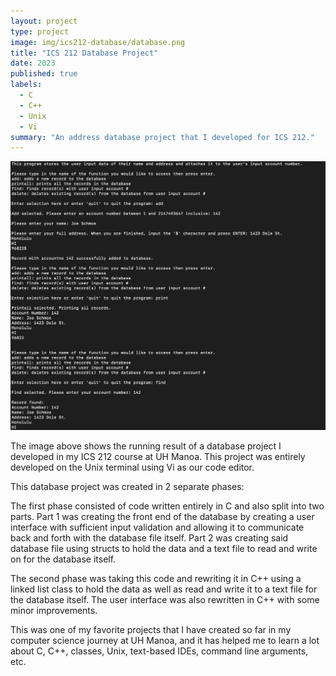 ```yaml
---
layout: project
type: project
image: img/ics212-database/database.png
title: "ICS 212 Database Project"
date: 2023
published: true
labels:
  - C
  - C++
  - Unix
  - Vi
summary: "An address database project that I developed for ICS 212."
---
```


<img class="img-fluid" src="../img/ics212-database/database-project.png">

The image above shows the running result of a database project I developed in my ICS 212 course at UH Manoa. This project was entirely developed on the Unix terminal using Vi as our code editor.

This database project was created in 2 separate phases:

The first phase consisted of code written entirely in C and also split into two parts. Part 1 was creating the front end of the database by creating a user interface with sufficient input validation and allowing it to communicate back and forth with the database file itself. Part 2 was creating said database file using structs to hold the data and a text file to read and write on for the database itself.

The second phase was taking this code and rewriting it in C++ using a linked list class to hold the data as well as read and write it to a text file for the database itself. The user interface was also rewritten in C++ with some minor improvements.

This was one of my favorite projects that I have created so far in my computer science journey at UH Manoa, and it has helped me to learn a lot about C, C++, classes, Unix, text-based IDEs, command line arguments, etc.
